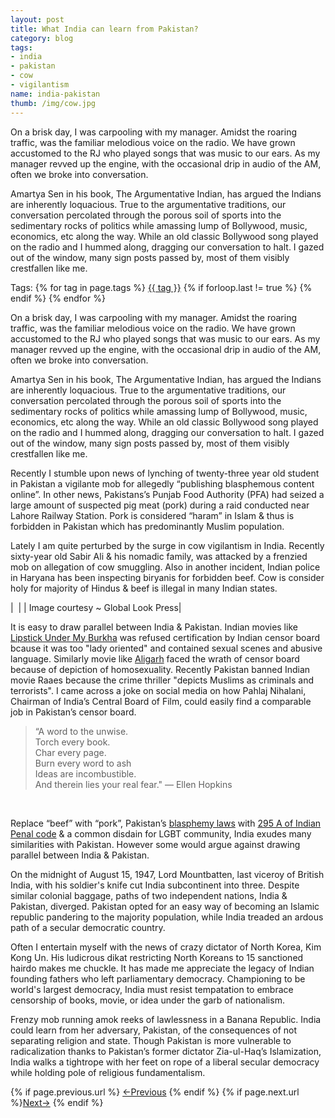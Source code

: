 ```yaml
---
layout: post
title: What India can learn from Pakistan?
category: blog
tags:
- india
- pakistan
- cow
- vigilantism
name: india-pakistan
thumb: /img/cow.jpg
---
```


<p>
On a brisk day, I was carpooling with my manager. Amidst the roaring traffic, was the familiar melodious voice on the radio. We have grown accustomed to the RJ who played songs that was music to our ears. As my manager revved up the engine, with the occasional drip in audio of the AM, often we broke into conversation.
</p>

Amartya Sen in his book, The Argumentative Indian, has argued the Indians are inherently loquacious. True to the argumentative traditions, our conversation percolated through the porous soil of sports into the sedimentary rocks of politics while amassing lump of Bollywood, music, economics, etc along the way. While an old classic Bollywood song played on the radio and I hummed along, dragging our conversation to halt. I gazed out of the window, many sign posts passed by, most of them visibly crestfallen like me.<!-- truncate_here -->

<p>Tags: {% for tag in page.tags %} <a class="mytag" href="/tag/{{ tag }}" title="View posts tagged with &quot;{{ tag }}&quot;">{{ tag }}</a>  {% if forloop.last != true %} {% endif %} {% endfor %} </p>

On a brisk day, I was carpooling with my manager. Amidst the roaring traffic, was the familiar melodious voice on the radio. We have grown accustomed to the RJ who played songs that was music to our ears. As my manager revved up the engine, with the occasional drip in audio of the AM, often we broke into conversation.

Amartya Sen in his book, The Argumentative Indian, has argued the Indians are inherently loquacious. True to the argumentative traditions, our conversation percolated through the porous soil of sports into the sedimentary rocks of politics while amassing lump of Bollywood, music, economics, etc along the way. While an old classic Bollywood song played on the radio and I hummed along, dragging our conversation to halt. I gazed out of the window, many sign posts passed by, most of them visibly crestfallen like me.

Recently I stumble upon news of lynching of twenty-three year old student in Pakistan a vigilante mob for allegedly “publishing blasphemous content online”. In other news, Pakistans’s Punjab Food Authority (PFA) had seized a large amount of suspected pig meat (pork) during a raid conducted near Lahore Railway Station. Pork is considered “haram” in Islam & thus is forbidden in Pakistan which has predominantly Muslim population.

Lately I am quite perturbed by the surge in cow vigilantism in India. Recently sixty-year old Sabir Ali & his nomadic family, was attacked by a frenzied mob on allegation of cow smuggling. Also in another incident, Indian police in Haryana has been inspecting biryanis for forbidden beef. Cow is consider holy for majority of Hindus & beef is illegal in many Indian states.

| <img align="center" src="{{ root_url }}/img/cow.jpg" alt="" /> |
| Image courtesy ~ Global Look Press|


It is easy to draw parallel between India & Pakistan. Indian movies like [Lipstick Under My Burkha](http://www.imdb.com/title/tt4807830/) was refused  certification by Indian censor board bcause it was too "lady oriented" and contained sexual scenes and abusive language. Similarly movie like [Aligarh](http://www.imdb.com/title/tt5121000/) faced the wrath of censor board because of depiction of homosexuality. Recently Pakistan banned Indian movie Raaes because the crime thriller "depicts Muslims as criminals and terrorists". I came across a joke on social media on how Pahlaj Nihalani, Chairman of India’s Central Board of Film, could easily find a comparable job in Pakistan’s censor board.

<blockquote>
“A word to the unwise.<br>
Torch every book.<br>
Char every page.<br>
Burn every word to ash<br>
Ideas are incombustible.<br>
And therein lies your real fear."
― Ellen Hopkins
</blockquote>
<br>

Replace “beef” with “pork”, Pakistan’s [blasphemy laws](https://en.wikipedia.org/wiki/Blasphemy_law_in_Pakistan) with [295 A of Indian Penal code](https://indiankanoon.org/doc/1803184/) & a common disdain for LGBT community, India exudes many similarities with Pakistan. However some would argue against drawing parallel between India & Pakistan.

On the midnight of August 15, 1947, Lord Mountbatten, last viceroy of British India, with his soldier's knife cut India subcontinent into three. Despite similar colonial baggage, paths of two independent nations, India & Pakistan, diverged. Pakistan opted for an easy way of becoming an Islamic republic pandering to the majority population, while India treaded an ardous path of a secular democratic country.

Often I entertain myself with the news of crazy dictator of North Korea, Kim Kong Un. His ludicrous dikat restricting North Koreans to 15 sanctioned hairdo makes me chuckle. It has made me appreciate the legacy of Indian founding fathers who left parliamentary democracy. Championing to be world's largest democracy, India must resist tempatation to embrace censorship of books, movie, or idea under the garb of nationalism.

Frenzy mob running amok reeks of lawlessness in a Banana Republic. India could learn from her adversary, Pakistan, of the consequences of not separating religion and state. Though Pakistan is more vulnerable to radicalization thanks to Pakistan’s former dictator Zia-ul-Haq’s Islamization, India walks a tightrope with her feet on rope of a liberal secular democracy while holding pole of religious fundamentalism.

<nav class="pagination clear" style="padding-bottom:20px;">
{% if page.previous.url %} <a class="prev-item" href="{{page.previous.url}}" title="Previous Post: {{page.previous.title}}">&larr;Previous</a>   {% endif %}  {% if page.next.url %}<a class="next-item" href="{{page.next.url}}" title="Next Post: {{page.next.title}}">Next&rarr;</a>         {% endif %}
</nav>
